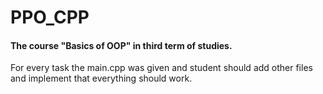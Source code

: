 # PPO_CPP
#### The course "Basics of OOP" in third term of studies. 
For every task the main.cpp was given and student should add other files and implement that everything should work.
